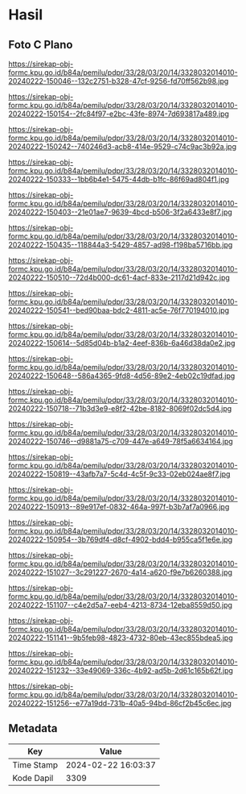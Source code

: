 # Hasil

## Foto C Plano

https://sirekap-obj-formc.kpu.go.id/b84a/pemilu/pdpr/33/28/03/20/14/3328032014010-20240222-150046--132c2751-b328-47cf-9256-fd70ff562b98.jpg

https://sirekap-obj-formc.kpu.go.id/b84a/pemilu/pdpr/33/28/03/20/14/3328032014010-20240222-150154--2fc84f97-e2bc-43fe-8974-7d693817a489.jpg

https://sirekap-obj-formc.kpu.go.id/b84a/pemilu/pdpr/33/28/03/20/14/3328032014010-20240222-150242--740246d3-acb8-414e-9529-c74c9ac3b92a.jpg

https://sirekap-obj-formc.kpu.go.id/b84a/pemilu/pdpr/33/28/03/20/14/3328032014010-20240222-150333--1bb6b4e1-5475-44db-b1fc-86f69ad804f1.jpg

https://sirekap-obj-formc.kpu.go.id/b84a/pemilu/pdpr/33/28/03/20/14/3328032014010-20240222-150403--21e01ae7-9639-4bcd-b506-3f2a6433e8f7.jpg

https://sirekap-obj-formc.kpu.go.id/b84a/pemilu/pdpr/33/28/03/20/14/3328032014010-20240222-150435--118844a3-5429-4857-ad98-f198ba5716bb.jpg

https://sirekap-obj-formc.kpu.go.id/b84a/pemilu/pdpr/33/28/03/20/14/3328032014010-20240222-150510--72d4b000-dc61-4acf-833e-2117d21d942c.jpg

https://sirekap-obj-formc.kpu.go.id/b84a/pemilu/pdpr/33/28/03/20/14/3328032014010-20240222-150541--bed90baa-bdc2-4811-ac5e-76f770194010.jpg

https://sirekap-obj-formc.kpu.go.id/b84a/pemilu/pdpr/33/28/03/20/14/3328032014010-20240222-150614--5d85d04b-b1a2-4eef-836b-6a46d38da0e2.jpg

https://sirekap-obj-formc.kpu.go.id/b84a/pemilu/pdpr/33/28/03/20/14/3328032014010-20240222-150648--586a4365-9fd8-4d56-89e2-4eb02c19dfad.jpg

https://sirekap-obj-formc.kpu.go.id/b84a/pemilu/pdpr/33/28/03/20/14/3328032014010-20240222-150718--71b3d3e9-e8f2-42be-8182-8069f02dc5d4.jpg

https://sirekap-obj-formc.kpu.go.id/b84a/pemilu/pdpr/33/28/03/20/14/3328032014010-20240222-150746--d9881a75-c709-447e-a649-78f5a6634164.jpg

https://sirekap-obj-formc.kpu.go.id/b84a/pemilu/pdpr/33/28/03/20/14/3328032014010-20240222-150819--43afb7a7-5c4d-4c5f-9c33-02eb024ae8f7.jpg

https://sirekap-obj-formc.kpu.go.id/b84a/pemilu/pdpr/33/28/03/20/14/3328032014010-20240222-150913--89e917ef-0832-464a-997f-b3b7af7a0966.jpg

https://sirekap-obj-formc.kpu.go.id/b84a/pemilu/pdpr/33/28/03/20/14/3328032014010-20240222-150954--3b769df4-d8cf-4902-bdd4-b955ca5f1e6e.jpg

https://sirekap-obj-formc.kpu.go.id/b84a/pemilu/pdpr/33/28/03/20/14/3328032014010-20240222-151027--3c291227-2670-4a14-a620-f9e7b6260388.jpg

https://sirekap-obj-formc.kpu.go.id/b84a/pemilu/pdpr/33/28/03/20/14/3328032014010-20240222-151107--c4e2d5a7-eeb4-4213-8734-12eba8559d50.jpg

https://sirekap-obj-formc.kpu.go.id/b84a/pemilu/pdpr/33/28/03/20/14/3328032014010-20240222-151141--9b5feb98-4823-4732-80eb-43ec855bdea5.jpg

https://sirekap-obj-formc.kpu.go.id/b84a/pemilu/pdpr/33/28/03/20/14/3328032014010-20240222-151232--33e49069-336c-4b92-ad5b-2d61c165b62f.jpg

https://sirekap-obj-formc.kpu.go.id/b84a/pemilu/pdpr/33/28/03/20/14/3328032014010-20240222-151256--e77a19dd-731b-40a5-94bd-86cf2b45c6ec.jpg


## Metadata

| Key        | Value               |
| ---------- | ------------------- |
| Time Stamp | 2024-02-22 16:03:37 |
| Kode Dapil | 3309                |



